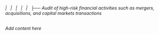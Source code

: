 ###### |   |   |   |   |   ├── Audit of high-risk financial activities such as mergers, acquisitions, and capital markets transactions

*Add content here*